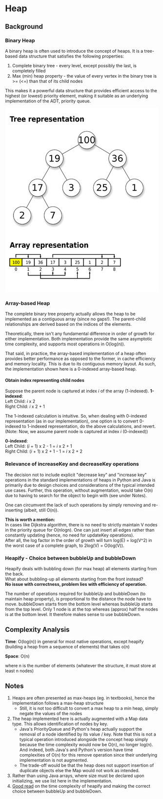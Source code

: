 # Heap

## Background

### Binary Heap

A binary heap is often used to introduce the concept of heaps. It is a tree-based data structure that satisfies the
following properties:

1. Complete binary tree - every level, except possibly the last, is completely filled
2. Max (min) heap property - the value of every vertex in the binary tree is >= (<=) than that of its child nodes

This makes it a powerful data structure that provides efficient access to the highest (or lowest) priority element,
making it suitable as an underlying implementation of the ADT, priority queue.

![max heap](../../../../../docs/assets/images/max_heap.png)

### Array-based Heap

The complete binary tree property actually allows the heap to be implemented as a contiguous array (since no gaps!).
The parent-child relationships are derived based on the indices of the elements.

Theoretically, there isn't any fundamental difference in order of growth for either implementation.
Both implementation provide the same asymptotic time complexity, and supports most operations in O(log(n)).

That said, in practice, the array-based implementation of a heap often provides better performance as opposed to the
former, in cache efficiency and memory locality. This is due to its contiguous memory layout. As such,
the implementation shown here is a 0-indexed array-based heap.

#### Obtain index representing child nodes
Suppose the parent node is captured at index *i* of the array (1-indexed).
**1-indexed**: <br>
Left Child: *i* x 2 <br>
Right Child:  *i* x 2 + 1 <br>

The 1-indexed calculation is intuitive. So, when dealing with 0-indexed representation (as in our implementation), 
one option is to convert 0-indexed to 1-indexed representation, do the above calculations, and revert. <br>
(Note: Now, we assume parent node is captured at index *i* (0-indexed))

**0-indexed**: <br>
Left Child: (*i* + 1) x 2 - 1  = *i* x 2 + 1 <br>
Right Child: (*i* + 1) x 2 + 1 - 1 = *i* x 2 + 2 <br>

### Relevance of increaseKey and decreaseKey operations

The decision not to include explicit "decrease key" and "increase key" operations in the standard implementations of
heaps in Python and Java is primarily due to design choices and considerations of the typical intended use cases.
Further, this operation, without augmentation, would take O(n) due to having to search for the object to begin with
(see under Notes).

One can circumvent the lack of such operations by simply removing and re-inserting (albeit, still O(n)).

**This is worth a mention:** <br>
In cases like Dijkstra algorithm, there is no need to strictly maintain V nodes in the priority queue for O(nlogn).
One can just insert all edges rather than constantly updating (hence, no need for updateKey operations). <br>
After all, the log factor in the order of growth will turn log(E) = log(V^2) in the worst case of a complete graph,
to 2log(V) = O(log(V)).

### Heapify - Choice between bubbleUp and bubbleDown

Heapify deals with bubbling down (for max heap) all elements starting from the back. <br>
What about bubbling-up all elements starting from the front instead? <br>
**No issue with correctness, problem lies with efficiency of operation.**

The number of operations required for bubbleUp and bubbleDown (to maintain heap property), is proportional to the
distance the node have to move. bubbleDown starts from the bottom level whereas bubbleUp starts from the top level.
Only 1 node is at the top whereas (approx) half the nodes is at the bottom level. It therefore makes sense to use
bubbleDown.

## Complexity Analysis

**Time**: O(log(n)) in general for most native operations,
except heapify (building a heap from a sequence of elements) that takes o(n)

**Space**: O(n)

where n is the number of elements (whatever the structure, it must store at least n nodes)

## Notes

1. Heaps are often presented as max-heaps (eg. in textbooks), hence the implementation follows a max-heap structure
    - Still, it is not too difficult to convert a max heap to a min heap, simply negate the values of the nodes
2. The heap implemented here is actually augmented with a Map data type. This allows identification of nodes by key.
    - Java's PriorityQueue and Python's heap actually support the removal of a node identified by its value / key.
      Note that this is not a typical operation introduced alongside the concept heap simply because the time complexity
      would now be O(n), no longer log(n). And indeed, both Java's and Python's version have time complexities
      of O(n) for this remove operation since their underlying implementation is not augmented.
    - The trade-off would be that the heap does not support insertion of duplicate objects else the Map would not work
      as intended.
3. Rather than using Java arrays, where size must be declared upon initializing, we use list here in the implementation.
4. [Good read](https://stackoverflow.com/questions/9755721/how-can-building-a-heap-be-on-time-complexity?) on the
   time complexity of heapify and making the correct choice between bubbleUp and bubbleDown.
